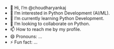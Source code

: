 - 👋 Hi, I’m @choudharyankaj
- 👀 I’m interested in Python Development (AI/ML).
- 🌱 I’m currently learning Python Development.
- 💞️ I’m looking to collaborate on Python.
- 📫 How to reach me by my profile.
- 😄 Pronouns: ...
- ⚡ Fun fact: ...

<!---
choudharyankaj/choudharyankaj is a ✨ special ✨ repository because its `README.md` (this file) appears on your GitHub profile.
You can click the Preview link to take a look at your changes.
--->
